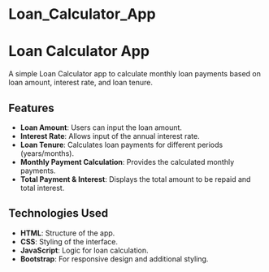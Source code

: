 # Loan_Calculator_App

# Loan Calculator App

A simple Loan Calculator app to calculate monthly loan payments based on loan amount, interest rate, and loan tenure.

## Features

- **Loan Amount**: Users can input the loan amount.
- **Interest Rate**: Allows input of the annual interest rate.
- **Loan Tenure**: Calculates loan payments for different periods (years/months).
- **Monthly Payment Calculation**: Provides the calculated monthly payments.
- **Total Payment & Interest**: Displays the total amount to be repaid and total interest.

## Technologies Used

- **HTML**: Structure of the app.
- **CSS**: Styling of the interface.
- **JavaScript**: Logic for loan calculation.
- **Bootstrap**: For responsive design and additional styling.


